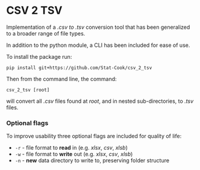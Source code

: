 # CSV 2 TSV

Implementation of a *.csv to .tsv* conversion tool that has been generalized to a broader range of file types.

In addition to the python module, a CLI has been included for ease of use.

To install the package run:

``` 
pip install git+https://github.com/Stat-Cook/csv_2_tsv
```

Then from the command line, the command:

```
csv_2_tsv [root] 
```

will convert all *.csv* files found at *root*, and in nested sub-directories, to *.tsv* files.  

### Optional flags

To improve usability three optional flags are included for quality of life:

*  `-r` - file format to **read** in (e.g. *xlsx*, *csv*, *xlsb*)
*  `-w` - file format to **write** out (e.g. *xlsx*, *csv*, *xlsb*)
*  `-n` - **new** data directory to write to, preserving folder structure

